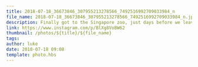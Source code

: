```yaml
---
title: 2018-07-18_36673846_307955213278566_7492516992709033984_n
file_name: 2018-07-18_36673846_307955213278566_7492516992709033984_n.jpg
description: Finally got to the Singapore zoo, just days before we leave!
link: https://www.instagram.com/p/BlXg8VoBW62
thumbnail: /photos/${title}/${file_name}
tags: 
author: luke
date: 2018-07-18 09:08
template: photo.hbs
---
```

